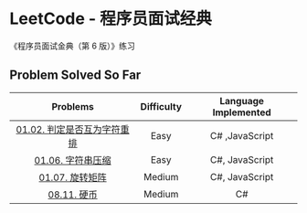 # LeetCode - 程序员面试经典

《程序员面试金典（第 6 版）》练习

## Problem Solved So Far

|                                        Problems                                         | Difficulty | Language Implemented |
| :-------------------------------------------------------------------------------------: | :--------: | :------------------: |
| [01.02. 判定是否互为字符重排](https://leetcode-cn.com/problems/check-permutation-lcci/) |    Easy    |    C# ,JavaScript    |
|       [01.06. 字符串压缩](https://leetcode-cn.com/problems/compress-string-lcci/)       |    Easy    |    C#, JavaScript    |
|         [01.07. 旋转矩阵](https://leetcode-cn.com/problems/rotate-matrix-lcci/)         |   Medium   |    C#, JavaScript    |
|               [08.11. 硬币](https://leetcode-cn.com/problems/coin-lcci/)                |   Medium   |          C#          |

